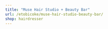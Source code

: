 ```yaml
---
title: "Muse Hair Studio + Beauty Bar"
url: /etobicoke/muse-hair-studio-beauty-bar/
shop: hairdresser
---
```

